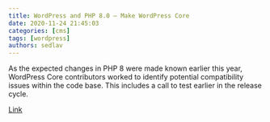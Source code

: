 ```yaml
---
title: WordPress and PHP 8.0 – Make WordPress Core
date: 2020-11-24 21:45:03
categories: [cms]
tags: [wordpress]
authors: sedlav
---
```


As the expected changes in PHP 8 were made known earlier this year, WordPress Core contributors worked to identify potential compatibility issues within the code base. This includes a call to test earlier in the release cycle.

[Link](https://make.wordpress.org/core/2020/11/23/wordpress-and-php-8-0/)

